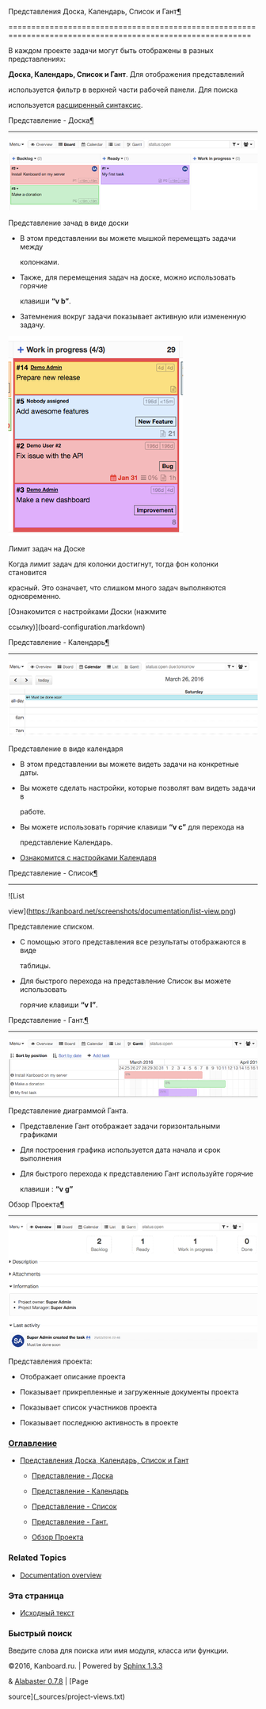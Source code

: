 Представления Доска, Календарь, Список и Гант[¶](#board-calendar-and-list-views "Ссылка на этот заголовок")

===========================================================================================================



В каждом проекте задачи могут быть отображены в разных представлениях:

**Доска, Календарь, Список и Гант**. Для отображения представлений

используется фильтр в верхней части рабочей панели. Для поиска

используется [расширенный синтаксис](search.markdown).



Представление - Доска[¶](#board-view "Ссылка на этот заголовок")

----------------------------------------------------------------



![Board view](_images/board-view.png)



Представление зачад в виде доски



-   В этом представлении вы можете мышкой перемещать задачи между

    колонками.



-   Также, для перемещения задач на доске, можно использовать горячие

    клавиши **“v b”**.



-   Затемнения вокруг задачи показывает активную или измененную задачу.



![Board Task Limit](_images/board-task-limit.png)



Лимит задач на Доске



Когда лимит задач для колонки достигнут, тогда фон колонки становится

красный. Это означает, что слишком много задач выполняются одновременно.



[Ознакомится с настройками Доски (нажмите

ссылку)](board-configuration.markdown)



Представление - Календарь[¶](#calendar-view "Ссылка на этот заголовок")

-----------------------------------------------------------------------



![Calendar view](_images/calendar-view.png)



Представление в виде календаря



-   В этом представлении вы можете видеть задачи на конкретные даты.



-   Вы можете сделать настройки, которые позволят вам видеть задачи в

    работе.



-   Вы можете использовать горячие клавиши **“v c”** для перехода на

    представление Календарь.



-   [Ознакомится с настройками Календаря](calendar-configuration.markdown)



Представление - Список[¶](#list-view "Ссылка на этот заголовок")

----------------------------------------------------------------



![List

view](https://kanboard.net/screenshots/documentation/list-view.png)



Представление списком.



-   С помощью этого представления все результаты отображаются в виде

    таблицы.



-   Для быстрого перехода на представление Список вы можете использовать

    горячие клавиши **“v l”**.



Представление - Гант.[¶](#gantt-view "Ссылка на этот заголовок")

----------------------------------------------------------------



![Gantt view](_images/gantt-view.png)



Представление диаграммой Ганта.



-   Представление Гант отображает задачи горизонтальными графиками



-   Для построения графика используется дата начала и срок выполнения



-   Для быстрого перехода к представлению Гант используйте горячие

    клавиши : **“v g”**



Обзор Проекта[¶](#project-overview "Ссылка на этот заголовок")

--------------------------------------------------------------



![Project overview](_images/project-view.png)



Представления проекта:



-   Отображает описание проекта



-   Показывает прикрепленные и загруженные документы проекта



-   Показывает список участников проекта



-   Показывает последнюю активность в проекте



### [Оглавление](index.markdown)



-   [Представления Доска, Календарь, Список и Гант](#)

    -   [Представление - Доска](#board-view)

    -   [Представление - Календарь](#calendar-view)

    -   [Представление - Список](#list-view)

    -   [Представление - Гант.](#gantt-view)

    -   [Обзор Проекта](#project-overview)



### Related Topics



-   [Documentation overview](index.markdown)



### Эта страница



-   [Исходный текст](_sources/project-views.txt)



### Быстрый поиск



Введите слова для поиска или имя модуля, класса или функции.



©2016, Kanboard.ru. | Powered by [Sphinx 1.3.3](http://sphinx-doc.org/)

& [Alabaster 0.7.8](https://github.com/bitprophet/alabaster) | [Page

source](_sources/project-views.txt)

